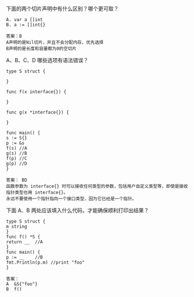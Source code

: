 下面的两个切片声明中有什么区别？哪个更可取？

```
A. var a []int
B. a := []int{}
```

```
答案：B
A声明的是Nil切片，并且不会分配内存，优先选择
B声明的是长度和容量都为0的空切片
```



 A、B、C、D 哪些选项有语法错误？

```
type S struct {

}

func f(x interface{}) {

}

func g(x *interface{}) {

}

func main() {
s := S{}   
p := &s   
f(s) //A   
g(s) //B   
f(p) //C 
g(p) //D
}
```

```
答案： BD
函数参数为 interface{} 时可以接收任何类型的参数，包括用户自定义类型等，即使是接收指针类型也用 interface{}。
永远不要使用一个指针指向一个接口类型，因为它已经是一个指针。
```



下面 A、B 两处应该填入什么代码，才能确保顺利打印出结果？

```
type S struct {  
m string
}
func f() *S {  
return __  //A
}
func main() { 
p := __    //B   
fmt.Println(p.m) //print "foo"
}
```

```
答案： 
A  &S{"foo"}
B  f()
```







